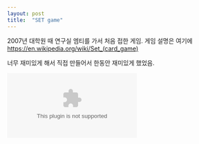 ```yaml
---
layout: post
title:  "SET game"
---
```


2007년 대학원 때 연구실 엠티를 가서 처음 접한 게임.
게임 설명은 여기에 https://en.wikipedia.org/wiki/Set_(card_game)

너무 재미있게 해서 직접 만들어서 한동안 재미있게 했었음.

![윈도우 실행파일](/upload/SetGame.exe)

